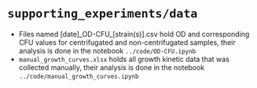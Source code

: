 # `supporting_experiments/data`

* Files named [date]\_OD-CFU\_[strain(s)].csv hold OD and corresponding CFU values for centrifugated and non-centrifugated samples, their analysis is done in the notebook `../code/OD-CFU.ipynb`
* `manual_growth_curves.xlsx` holds all growth kinetic data that was collected manually, their analysis is done in the notebook `../code/manual_growth_curves.ipynb`
